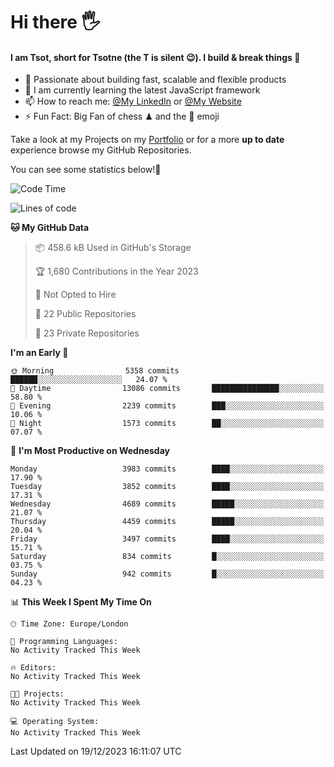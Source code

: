 # Hi there :raised_hand_with_fingers_splayed:
#### I am Tsot, short for Tsotne (the T is silent :wink:). I build & break things :space_invader:
- :telescope: Passionate about building fast, scalable and flexible products
- :seedling: I am currently learning the latest JavaScript framework 
- :mailbox: How to reach me: [@My LinkedIn](https://www.linkedin.com/in/tsotne-gvadzabia/) or [@My Website](https://tsotne.co.uk/contact)
- :zap: Fun Fact: Big Fan of chess ♟ and the 👾 emoji

Take a look at my Projects on my [Portfolio](https://tsotne.co.uk/) or for a more **up to date** experience browse my GitHub Repositories.

You can see some statistics below!:space_invader:
<!--START_SECTION:waka-->
![Code Time](http://img.shields.io/badge/Code%20Time-761%20hrs%202%20mins-blue)

![Lines of code](https://img.shields.io/badge/From%20Hello%20World%20I%27ve%20Written-8.6%20million%20lines%20of%20code-blue)

**🐱 My GitHub Data** 

> 📦 458.6 kB Used in GitHub's Storage 
 > 
> 🏆 1,680 Contributions in the Year 2023
 > 
> 🚫 Not Opted to Hire
 > 
> 📜 22 Public Repositories 
 > 
> 🔑 23 Private Repositories 
 > 
**I'm an Early 🐤** 

```text
🌞 Morning                5358 commits        ██████░░░░░░░░░░░░░░░░░░░   24.07 % 
🌆 Daytime                13086 commits       ███████████████░░░░░░░░░░   58.80 % 
🌃 Evening                2239 commits        ███░░░░░░░░░░░░░░░░░░░░░░   10.06 % 
🌙 Night                  1573 commits        ██░░░░░░░░░░░░░░░░░░░░░░░   07.07 % 
```
📅 **I'm Most Productive on Wednesday** 

```text
Monday                   3983 commits        ████░░░░░░░░░░░░░░░░░░░░░   17.90 % 
Tuesday                  3852 commits        ████░░░░░░░░░░░░░░░░░░░░░   17.31 % 
Wednesday                4689 commits        █████░░░░░░░░░░░░░░░░░░░░   21.07 % 
Thursday                 4459 commits        █████░░░░░░░░░░░░░░░░░░░░   20.04 % 
Friday                   3497 commits        ████░░░░░░░░░░░░░░░░░░░░░   15.71 % 
Saturday                 834 commits         █░░░░░░░░░░░░░░░░░░░░░░░░   03.75 % 
Sunday                   942 commits         █░░░░░░░░░░░░░░░░░░░░░░░░   04.23 % 
```


📊 **This Week I Spent My Time On** 

```text
🕑︎ Time Zone: Europe/London

💬 Programming Languages: 
No Activity Tracked This Week

🔥 Editors: 
No Activity Tracked This Week

🐱‍💻 Projects: 
No Activity Tracked This Week

💻 Operating System: 
No Activity Tracked This Week
```


 Last Updated on 19/12/2023 16:11:07 UTC
<!--END_SECTION:waka-->
